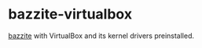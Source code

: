 # bazzite-virtualbox

[bazzite] with VirtualBox and its kernel drivers preinstalled.


[bazzite]: https://github.com/ublue-os/bazzite

